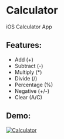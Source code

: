 # Calculator
iOS Calculator App 

## Features:
- Add (+)
- Subtract (-)
- Multiply (*)
- Divide (/)
- Percentage (%)
- Negative (+/-)
- Clear (A/C)

## Demo:
<a href="https://media.giphy.com/media/hvSfp2MPXnKdxvC8Am/giphy.gif"><img src="https://media.giphy.com/media/hvSfp2MPXnKdxvC8Am/giphy.gif" title="Calculator"/></a>
